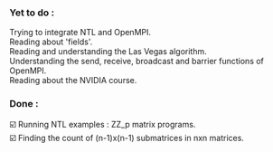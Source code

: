 ### Yet to do :
Trying to integrate NTL and OpenMPI.<br/>
Reading about 'fields'.<br/>
Reading and understanding the Las Vegas algorithm.<br/>
Understanding the send, receive, broadcast and barrier functions of OpenMPI.<br/>
Reading about the NVIDIA course.

### Done :
☑️ Running NTL examples : ZZ_p matrix programs.<br/>
☑️ Finding the count of (n-1)x(n-1) submatrices in nxn matrices.
